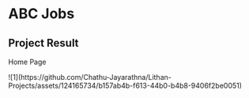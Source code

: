 # ABC Jobs

## Project Result
<P>Home Page</P>
![1](https://github.com/Chathu-Jayarathna/Lithan-Projects/assets/124165734/b157ab4b-f613-44b0-b4b8-9406f2be0051)
